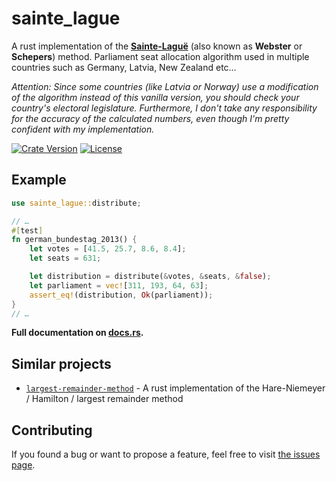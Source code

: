 # sainte_lague

A rust implementation of the **[Sainte-Laguë](https://en.wikipedia.org/wiki/Webster/Sainte-Lagu%C3%AB_method)** (also known as **Webster** or **Schepers**) method. Parliament seat allocation algorithm used in multiple countries such as Germany, Latvia, New Zealand etc…

*Attention: Since some countries (like Latvia or Norway) use a modification of the algorithm instead of this vanilla version, you should check your country's electoral legislature. Furthermore, I don't take any responsibility for the accuracy of the calculated numbers, even though I'm pretty confident with my implementation.*

[![Crate Version](https://img.shields.io/crates/v/sainte_lague.svg)](https://crates.io/crates/sainte_lague)
[![License](https://img.shields.io/github/license/juliuste/sainte_lague.rs.svg?style=flat)](license)

## Example

```rust
use sainte_lague::distribute;

// …
#[test]
fn german_bundestag_2013() {
	let votes = [41.5, 25.7, 8.6, 8.4];
	let seats = 631;

	let distribution = distribute(&votes, &seats, &false);
	let parliament = vec![311, 193, 64, 63];
	assert_eq!(distribution, Ok(parliament));
}
// …
```

**Full documentation on [docs.rs](https://docs.rs/sainte_lague/).**

## Similar projects

- [`largest-remainder-method`](https://crates.io/crates/largest-remainder-method) - A rust implementation of the Hare-Niemeyer / Hamilton / largest remainder method

## Contributing

If you found a bug or want to propose a feature, feel free to visit [the issues page](https://github.com/juliuste/sainte_lague.rs/issues).
